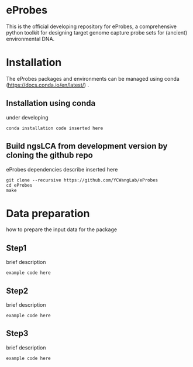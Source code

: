 # eProbes
This is the official developing repository for eProbes, a comprehensive python toolkit for designing target genome capture probe sets for (ancient) environmental DNA.

# Installation
The eProbes packages and environments can be managed using conda (https://docs.conda.io/en/latest/) .

## Installation using conda
under developing

```
conda installation code inserted here
```

## Build ngsLCA from development version by cloning the github repo
eProbes dependencies describe inserted here 

```
git clone --recursive https://github.com/YCWangLab/eProbes
cd eProbes
make
```

# Data preparation

how to prepare the input data for the package 

## Step1
brief description

```
example code here
```


## Step2
brief description

```
example code here
```


## Step3
brief description

```
example code here
```
